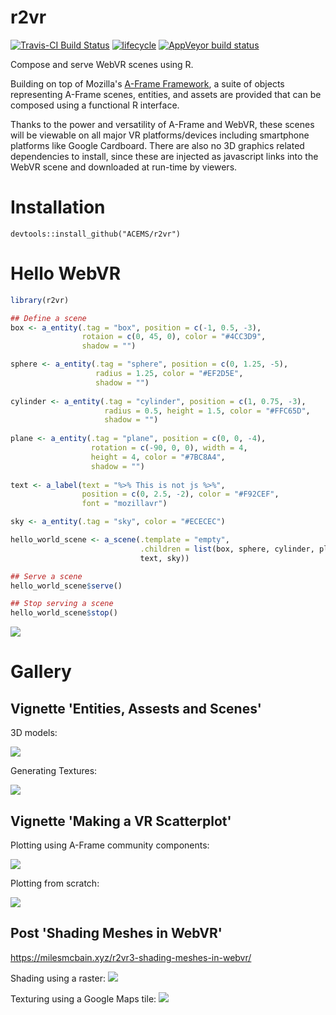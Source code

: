 # r2vr
[![Travis-CI Build Status](https://travis-ci.org/MilesMcBain/r2vr.svg?branch=master)](https://travis-ci.org/MilesMcBain/r2vr)
  [![lifecycle](https://img.shields.io/badge/lifecycle-experimental-orange.svg)](https://www.tidyverse.org/lifecycle/#experimental) 
  [![AppVeyor build status](https://ci.appveyor.com/api/projects/status/github/milesmcbain/r2vr?branch=master&svg=true)](https://ci.appveyor.com/project/milesmcbain/r2vr)

Compose and serve WebVR scenes using R. 

Building on top of Mozilla's [A-Frame Framework](https://aframe.io/), a suite of
objects representing A-Frame scenes, entities, and assets are provided that can
be composed using a functional R interface.

Thanks to the power and versatility of A-Frame and WebVR, these scenes will be
viewable on all major VR platforms/devices including smartphone platforms like
Google Cardboard. There are also no 3D graphics related dependencies to install,
since these are injected as javascript links into the WebVR scene and downloaded
at run-time by viewers.


# Installation

`devtools::install_github("ACEMS/r2vr")`

# Hello WebVR

```r
library(r2vr)

## Define a scene
box <- a_entity(.tag = "box", position = c(-1, 0.5, -3),
                rotaion = c(0, 45, 0), color = "#4CC3D9",
                shadow = "")

sphere <- a_entity(.tag = "sphere", position = c(0, 1.25, -5), 
                   radius = 1.25, color = "#EF2D5E",
                   shadow = "")
                   
cylinder <- a_entity(.tag = "cylinder", position = c(1, 0.75, -3),
                     radius = 0.5, height = 1.5, color = "#FFC65D",
                     shadow = "")
                     
plane <- a_entity(.tag = "plane", position = c(0, 0, -4), 
                  rotation = c(-90, 0, 0), width = 4,
                  height = 4, color = "#7BC8A4",
                  shadow = "")
                  
text <- a_label(text = "%>% This is not js %>%",
                position = c(0, 2.5, -2), color = "#F92CEF",
                font = "mozillavr")

sky <- a_entity(.tag = "sky", color = "#ECECEC")

hello_world_scene <- a_scene(.template = "empty",
                             .children = list(box, sphere, cylinder, plane, 
                             text, sky))

## Serve a scene
hello_world_scene$serve()

## Stop serving a scene
hello_world_scene$stop()
```
![](vignettes/hello_world.png)

# Gallery

## Vignette 'Entities, Assests and Scenes'

3D models:

![](vignettes/kangaroo_cube.png)

Generating Textures:

![](vignettes/visdat_tron.png)

## Vignette 'Making a VR Scatterplot'


Plotting using A-Frame community components:

![](vignettes/diamonds.png)

Plotting from scratch:

![](vignettes/mtcars.png)

## Post 'Shading Meshes in WebVR'
https://milesmcbain.xyz/r2vr3-shading-meshes-in-webvr/

Shading using a raster:
![](gallery/uluru_header.png)

Texturing using a Google Maps tile:
![](gallery/textured_uluru.png)
